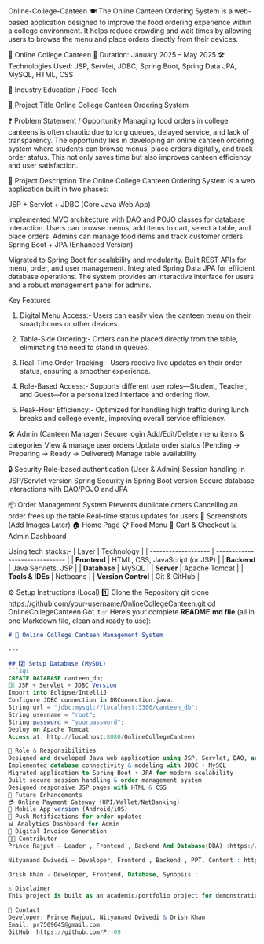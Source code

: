 Online-College-Canteen
🍽️ The Online Canteen Ordering System is a web-based application designed to improve the food ordering experience within a college environment. It helps reduce crowding and wait times by allowing users to browse the menu and place orders directly from their devices.

🍴 Online College Canteen
📅 Duration: January 2025 – May 2025
🛠️ Technologies Used: JSP, Servlet, JDBC, Spring Boot, Spring Data JPA, MySQL, HTML, CSS

🏫 Industry
Education / Food-Tech

📌 Project Title
Online College Canteen Ordering System

❓ Problem Statement / Opportunity
Managing food orders in college canteens is often chaotic due to long queues, delayed service, and lack of transparency.
The opportunity lies in developing an online canteen ordering system where students can browse menus, place orders digitally, and track order status. This not only saves time but also improves canteen efficiency and user satisfaction.

📖 Project Description
The Online College Canteen Ordering System is a web application built in two phases:

JSP + Servlet + JDBC (Core Java Web App)

Implemented MVC architecture with DAO and POJO classes for database interaction.
Users can browse menus, add items to cart, select a table, and place orders.
Admins can manage food items and track customer orders.
Spring Boot + JPA (Enhanced Version)

Migrated to Spring Boot for scalability and modularity.
Built REST APIs for menu, order, and user management.
Integrated Spring Data JPA for efficient database operations.
The system provides an interactive interface for users and a robust management panel for admins.

Key Features

1. Digital Menu Access:-
Users can easily view the canteen menu on their smartphones or other devices.

2. Table-Side Ordering:-
Orders can be placed directly from the table, eliminating the need to stand in queues.

3. Real-Time Order Tracking:-
Users receive live updates on their order status, ensuring a smoother experience.

4. Role-Based Access:-
Supports different user roles—Student, Teacher, and Guest—for a personalized interface and ordering flow.

5. Peak-Hour Efficiency:-
Optimized for handling high traffic during lunch breaks and college events, improving overall service efficiency.

🛠️ Admin (Canteen Manager)
Secure login
Add/Edit/Delete menu items & categories
View & manage user orders
Update order status (Pending → Preparing → Ready → Delivered)
Manage table availability

🔒 Security
Role-based authentication (User & Admin)
Session handling in JSP/Servlet version
Spring Security in Spring Boot version
Secure database interactions with DAO/POJO and JPA

📦 Order Management System
Prevents duplicate orders
Cancelling an order frees up the table
Real-time status updates for users
📸 Screenshots (Add Images Later)
🏠 Home Page
📋 Food Menu
🛒 Cart & Checkout
📊 Admin Dashboard

Using tech stacks:- 
| Layer               | Technology                     |
| ------------------- | ------------------------------ |
| **Frontend**        | HTML, CSS, JavaScript (or JSP) |
| **Backend**         | Java Servlets, JSP             |
| **Database**        | MySQL                          |
| **Server**          | Apache Tomcat                  |
| **Tools & IDEs**    | Netbeans                       |
| **Version Control** | Git & GitHub                   |

⚙️ Setup Instructions (Local)
1️⃣ Clone the Repository
git clone https://github.com/your-username/OnlineCollegeCanteen.git
cd OnlineCollegeCanteen
Got it ✅ Here’s your complete **README.md file** (all in one Markdown file, clean and ready to use):

````markdown
# 🍴 Online College Canteen Management System

---

## 2️⃣ Setup Database (MySQL)
```sql
CREATE DATABASE canteen_db;
3️⃣ JSP + Servlet + JDBC Version
Import into Eclipse/IntelliJ
Configure JDBC connection in DBConnection.java:
String url = "jdbc:mysql://localhost:3306/canteen_db";
String username = "root";
String password = "yourpassword";
Deploy on Apache Tomcat
Access at: http://localhost:8080/OnlineCollegeCanteen

🎯 Role & Responsibilities
Designed and developed Java web application using JSP, Servlet, DAO, and POJO
Implemented database connectivity & modeling with JDBC + MySQL
Migrated application to Spring Boot + JPA for modern scalability
Built secure session handling & order management system
Designed responsive JSP pages with HTML & CSS
🌟 Future Enhancements
💳 Online Payment Gateway (UPI/Wallet/NetBanking)
📱 Mobile App version (Android/iOS)
🔔 Push Notifications for order updates
📊 Analytics Dashboard for Admin
🧾 Digital Invoice Generation
👨‍💻 Contributor
Prince Rajput – Leader , Frontend , Backend And Database(DBA) :https://github.com/Pr-09 .

Nityanand Dwivedi – Developer, Frontend , Backend , PPT, Content : https://github.com/nitya45 .

Orish khan - Developer, Frontend, Database, Synopsis :

⚠️ Disclaimer
This project is built as an academic/portfolio project for demonstration purposes only. It does not include production-grade payment systems and does not store sensitive user data.

📧 Contact
Developer: Prince Rajput, Nityanand Dwivedi & Orish Khan
Email: pr7509645@gmail.com
GitHub: https://github.com/Pr-09




